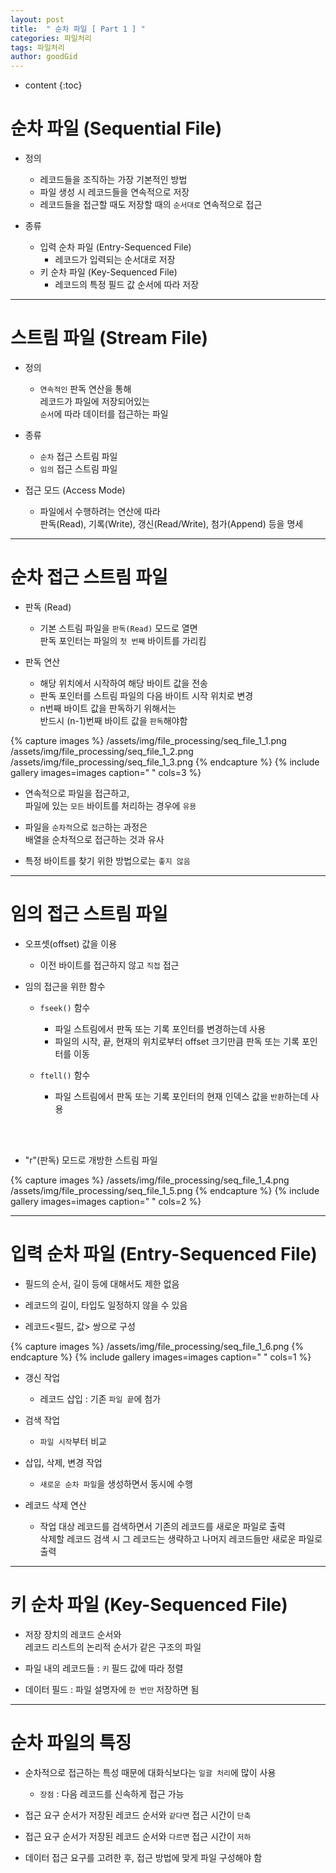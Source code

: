 ```yaml
---
layout: post
title:  " 순차 파일 [ Part 1 ] "
categories: 파일처리
tags: 파일처리
author: goodGid
---
```

* content
{:toc}


# 순차 파일 (Sequential File)

* 정의

    * 레코드들을 조직하는 가장 기본적인 방법
    * 파일 생성 시 레코드들을 연속적으로 저장
    * 레코드들을 접근할 때도 저장할 때의 `순서대로` 연속적으로 접근

* 종류
    * 입력 순차 파일 (Entry-Sequenced File)
        * 레코드가 입력되는 순서대로 저장
    * 키 순차 파일 (Key-Sequenced File)
        * 레코드의 특정 필드 값 순서에 따라 저장

---

# 스트림 파일 (Stream File)

* 정의
    - `연속적인` 판독 연산을 통해 <br> 레코드가 파일에 저장되어있는 <br> `순서`에 따라 데이터를 접근하는 파일

* 종류
    - `순차` 접근 스트림 파일
    - `임의` 접근 스트림 파일

* 접근 모드 (Access Mode)
    - 파일에서 수행하려는 연산에 따라 <br> 판독(Read), 기록(Write), 갱신(Read/Write), 첨가(Append) 등을 명세

---


# 순차 접근 스트림 파일

* 판독 (Read)
    - 기본 스트림 파일을 `판독(Read)` 모드로 열면 <br> 판독 포인터는 파일의 `첫 번째` 바이트를 가리킴

* 판독 연산
    - 해당 위치에서 시작하여 해당 바이트 값을 전송
    - 판독 포인터를 스트림 파일의 다음 바이트 시작 위치로 변경
    - n번째 바이트 값을 판독하기 위해서는 <br> 반드시 (n-1)번째 바이트 값을 `판독`해야함

{% capture images %}
    /assets/img/file_processing/seq_file_1_1.png
    /assets/img/file_processing/seq_file_1_2.png
    /assets/img/file_processing/seq_file_1_3.png
{% endcapture %}
{% include gallery images=images caption=" " cols=3 %}



* 연속적으로 파일을 접근하고, <br> 파일에 있는 `모든` 바이트를 처리하는 경우에 `유용`

* 파일을 `순차적`으로 `접근`하는 과정은 <br> 배열을 순차적으로 접근하는 것과 유사

* 특정 바이트를 찾기 위한 방법으로는 `좋지 않음`

---

# 임의 접근 스트림 파일

* 오프셋(offset) 값을 이용
    - 이전 바이트를 접근하지 않고 `직접` 접근

* 임의 접근을 위한 함수
    - `fseek()` 함수
        - 파일 스트림에서 판독 또는 기록 포인터를 변경하는데 사용
        - 파일의 시작, 끝, 현재의 위치로부터 offset 크기만큼 판독 또는 기록 포인터를 이동

    - `ftell()` 함수
        - 파일 스트림에서 판독 또는 기록 포인터의 현재 인덱스 값을 `반환`하는데 사용 

<br>

<br>

* "r"(판독) 모드로 개방한 스트림 파일

{% capture images %}
    /assets/img/file_processing/seq_file_1_4.png
    /assets/img/file_processing/seq_file_1_5.png
{% endcapture %}
{% include gallery images=images caption=" " cols=2 %}

---


# 입력 순차 파일 (Entry-Sequenced File)

* 필드의 순서, 길이 등에 대해서도 제한 없음

* 레코드의 길이, 타입도 일정하지 않을 수 있음

* 레코드<필드, 값> 쌍으로 구성

{% capture images %}
    /assets/img/file_processing/seq_file_1_6.png
{% endcapture %}
{% include gallery images=images caption=" " cols=1 %}

* 갱신 작업
    - 레코드 삽입 : 기존 `파일 끝`에 첨가

* 검색 작업
    - `파일 시작`부터 비교


* 삽입, 삭제, 변경 작업
    - `새로운 순차 파일`을 생성하면서 동시에 수행

* 레코드 삭제 연산
    - 작업 대상 레코드를 검색하면서 기존의 레코드를 새로운 파일로 출력 <br> 삭제할 레코드 검색 시 그 레코드는 생략하고 나머지 레코드들만 새로운 파일로 출력


---

# 키 순차 파일 (Key-Sequenced File)

* 저장 장치의 레코드 순서와 <br> 레코드 리스트의 논리적 순서가 같은 구조의 파일

* 파일 내의 레코드들 : `키` 필드 값에 따라 정렬

* 데이터 필드 : 파일 설명자에 `한 번만` 저장하면 됨
    
---

# 순차 파일의 특징

* 순차적으로 접근하는 특성 때문에 대화식보다는 `일괄 처리`에 많이 사용
    - `장점` : 다음 레코드를 신속하게 접근 가능

* 접근 요구 순서가 저장된 레코드 순서와 `같다면` 접근 시간이 `단축`

* 접근 요구 순서가 저장된 레코드 순서와 `다르면` 접근 시간이 `저하`

* 데이터 접근 요구를 고려한 후, 접근 방법에 맞게 파일 구성해야 함